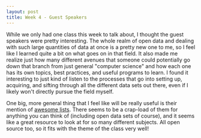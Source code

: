 ```yaml
---
layout: post
title: Week 4 - Guest Speakers
---
```


While we only had one class this week to talk about, I thought the guest speakers were pretty interesting. The whole realm of open data and dealing with such large quantities of data at once is a pretty new one to me, so I feel like I learned quite a bit on what goes on in that field. It also made me realize just how many different avenues that someone could potentially go down that branch from just general "computer science" and how each one has its own topics, best practices, and useful programs to learn. I found it interesting to just kind of listen to the processes that go into setting up, acquiring, and sifting through all the different data sets out there, even if I likely won't directly pursue the field myself.

One big, more general thing that I feel like will be really useful is their mention of [awesome lists](https://github.com/sindresorhus/awesome). There seems to be a crap-load of them for anything you can think of (including open data sets of course), and it seems like a great resource to look at for so many different subjects. All open source too, so it fits with the theme of the class very well!
